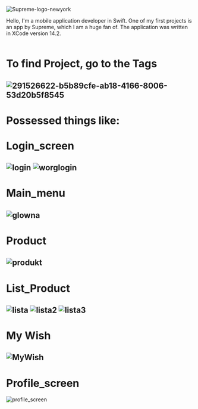 
![Supreme-logo-newyork](https://github.com/kosmit10/SwiftUI-Supreme-shop/assets/92518400/f7dd2022-5a24-400f-8f3e-7210f0e0363f)

Hello, I'm a mobile application 
developer in Swift. One of my first 
projects is an app by Supreme,
which I am a huge fan of.
The application was written 
in XCode version 14.2. <br><br>

# To find Project, go to the Tags
![291526622-b5b89cfe-ab18-4166-8006-53d20b5f8545](https://github.com/kosmit10/SwiftUI-Supreme-shop/assets/92518400/502218b4-3d80-4a90-b6b8-60336f32f97b)
-----------------------

# Possessed things like: <br><br> Login_screen

![login](https://github.com/kosmit10/SwiftUI-Supreme-shop/assets/92518400/561d4216-b615-4146-a539-9e2e1643edf8)
![worglogin](https://github.com/kosmit10/SwiftUI-Supreme-shop/assets/92518400/307c684c-5b6f-4b0d-9cad-d099e8dc37a1)
-----------------------

# Main_menu

![glowna](https://github.com/kosmit10/SwiftUI-Supreme-shop/assets/92518400/ca686437-71c6-4b58-98fd-e1505b1db9b3)
-----------------------

# Product
![produkt](https://github.com/kosmit10/SwiftUI-Supreme-shop/assets/92518400/38302be8-b6c6-4ac0-bb1e-0b28d89a1213)
-----------------------

# List_Product
![lista](https://github.com/kosmit10/SwiftUI-Supreme-shop/assets/92518400/76f00661-2570-4536-91b9-e72755a84629)
![lista2](https://github.com/kosmit10/SwiftUI-Supreme-shop/assets/92518400/738d7b9e-32d6-4209-99ed-6d5323946050)
![lista3](https://github.com/kosmit10/SwiftUI-Supreme-shop/assets/92518400/8f063526-f2d5-4e54-b77f-edb16862b447)
-----------------------

 # My Wish
 ![MyWish](https://github.com/kosmit10/SwiftUI-Supreme-shop/assets/92518400/2c01884c-31ed-4c06-90f2-86c9d115661d)
-----------------------

# Profile_screen
![profile_screen](https://github.com/kosmit10/SwiftUI-Supreme-shop/assets/92518400/094b7b81-47ea-4ea7-9868-07b7e28a7ecd)




